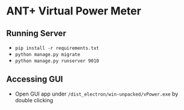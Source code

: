# ANT+ Virtual Power Meter


## Running Server 

* `pip install -r requirements.txt`
* `python manage.py migrate`
* `python manage.py runserver 9010`

## Accessing GUI

* Open GUI app under  `/dist_electron/win-unpacked/vPower.exe` by double clicking
